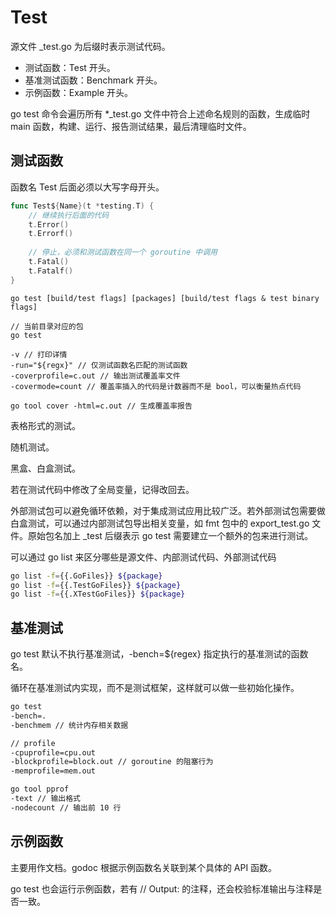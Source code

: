 # Test

源文件 \_test.go 为后缀时表示测试代码。

* 测试函数：Test 开头。
* 基准测试函数：Benchmark 开头。
* 示例函数：Example 开头。

go test 命令会遍历所有 \*\_test.go 文件中符合上述命名规则的函数，生成临时 main 函数，构建、运行、报告测试结果，最后清理临时文件。

## 测试函数

函数名 Test 后面必须以大写字母开头。

```go
func Test${Name}(t *testing.T) {
    // 继续执行后面的代码
    t.Error()
    t.Errorf()
    
    // 停止，必须和测试函数在同一个 goroutine 中调用
    t.Fatal()
    t.Fatalf()
}
```



```text
go test [build/test flags] [packages] [build/test flags & test binary flags]

// 当前目录对应的包
go test

-v // 打印详情
-run="${regx}" // 仅测试函数名匹配的测试函数
-coverprofile=c.out // 输出测试覆盖率文件
-covermode=count // 覆盖率插入的代码是计数器而不是 bool，可以衡量热点代码

go tool cover -html=c.out // 生成覆盖率报告
```

表格形式的测试。

随机测试。

黑盒、白盒测试。

若在测试代码中修改了全局变量，记得改回去。

外部测试包可以避免循环依赖，对于集成测试应用比较广泛。若外部测试包需要做白盒测试，可以通过内部测试包导出相关变量，如 fmt 包中的 export\_test.go 文件。原始包名加上 \_test 后缀表示 go test 需要建立一个额外的包来进行测试。

可以通过 go list 来区分哪些是源文件、内部测试代码、外部测试代码

```bash
go list -f={{.GoFiles}} ${package}
go list -f={{.TestGoFiles}} ${package}
go list -f={{.XTestGoFiles}} ${package}
```

## 基准测试

go test 默认不执行基准测试，-bench=${regex} 指定执行的基准测试的函数名。

循环在基准测试内实现，而不是测试框架，这样就可以做一些初始化操作。

```bash
go test
-bench=. 
-benchmem // 统计内存相关数据

// profile
-cpuprofile=cpu.out
-blockprofile=block.out // goroutine 的阻塞行为
-memprofile=mem.out

go tool pprof
-text // 输出格式
-nodecount // 输出前 10 行
```

## 示例函数

主要用作文档。godoc 根据示例函数名关联到某个具体的 API 函数。

go test 也会运行示例函数，若有 // Output: 的注释，还会校验标准输出与注释是否一致。

